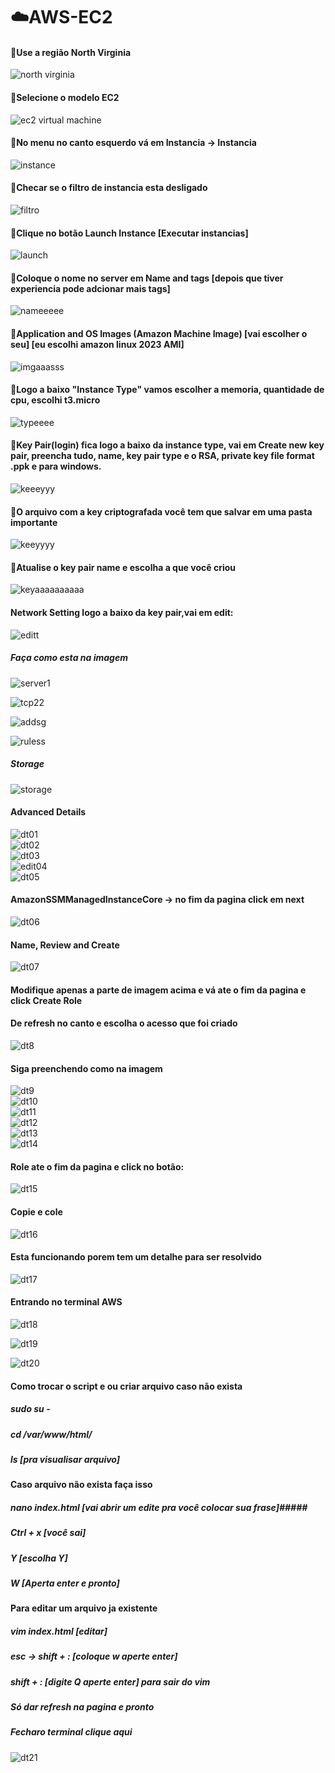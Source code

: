 # ☁️AWS-EC2 #

#### :round_pushpin:Use a região North Virginia ####
![north virginia](https://github.com/flitzso/aws-ec2/assets/106411702/3dc21d77-a774-440e-9b93-d7bd4b3095e0)

#### :round_pushpin:Selecione o modelo EC2 ####
![ec2 virtual machine](https://github.com/flitzso/aws-ec2/assets/106411702/62a8d5c4-db8f-4c79-9188-77cef74ce125)

#### :round_pushpin:No menu no canto esquerdo vá em Instancia -> Instancia ####
![instance](https://github.com/flitzso/aws-ec2/assets/106411702/ec78f56b-3b34-4e94-9d43-e51f8084bed8)

#### :round_pushpin:Checar se o filtro de instancia esta desligado ####
![filtro](https://github.com/flitzso/aws-ec2/assets/106411702/bfb97d3f-f768-4385-8c58-6d356da9785e)

#### :round_pushpin:Clique no botão Launch Instance [Executar instancias] ####

![launch](https://github.com/flitzso/aws-ec2/assets/106411702/87f470bf-d163-42d0-900c-52c3ea91be61)

#### :round_pushpin:Coloque o nome no server em Name and tags [depois que tiver experiencia pode adcionar mais tags] ####
![nameeeee](https://github.com/flitzso/aws-ec2/assets/106411702/db3321a3-2928-42ff-8a5c-b05ba8824786)

#### :round_pushpin:Application and OS Images (Amazon Machine Image) [vai escolher o seu] [eu escolhi amazon linux 2023 AMI] ####
![imgaaasss](https://github.com/flitzso/aws-ec2/assets/106411702/9f05f9f5-7987-443b-b785-f74af1b2821b)

#### :round_pushpin:Logo a baixo "Instance Type" vamos escolher a memoria, quantidade de cpu, escolhi t3.micro ####
![typeeee](https://github.com/flitzso/aws-ec2/assets/106411702/f0ec352e-8140-4548-b25c-dd35088fa3d0)

#### :round_pushpin:Key Pair(login) fica logo a baixo da instance type, vai em Create new key pair, preencha tudo, name, key pair type e o RSA, private key file format .ppk e para windows. ####
![keeeyyy](https://github.com/flitzso/aws-ec2/assets/106411702/179541f6-2c95-403b-9ff8-0a62df958047)

#### :round_pushpin:O arquivo com a key criptografada você tem que salvar em uma pasta importante ####
![keeyyyy](https://github.com/flitzso/aws-ec2/assets/106411702/259154af-2d49-44d6-976b-2bebf5c1df69)

#### :round_pushpin:Atualise o key pair name e escolha a que você criou ####
![keyaaaaaaaaaa](https://github.com/flitzso/aws-ec2/assets/106411702/572ed0d9-ef82-49ec-9bfd-06c29aa87dd4)

#### Network Setting logo a baixo da key pair,vai em edit: ####
![editt](https://github.com/flitzso/aws-ec2/assets/106411702/556e8e49-63b5-4b63-acef-c381ffa54d8c)

##### Faça como esta na imagem ####
![server1](https://github.com/flitzso/aws-ec2/assets/106411702/af73d244-42b5-487d-a74f-03d84999d235) <br />

![tcp22](https://github.com/flitzso/aws-ec2/assets/106411702/0afb8e4b-2a33-4353-a194-e5a97ef024d2) <br />

![addsg](https://github.com/flitzso/aws-ec2/assets/106411702/7c155f44-35a4-4e31-ad66-7bc3a14a60f2) <br />

![ruless](https://github.com/flitzso/aws-ec2/assets/106411702/3d4329eb-5c19-4e2a-87f5-3a0767ea5f3c)

##### Storage ####
![storage](https://github.com/flitzso/aws-ec2/assets/106411702/f3af7185-fab8-4a91-a616-28cffe95144a)

#### Advanced Details ####
![dt01](https://github.com/flitzso/aws-ec2/assets/106411702/1c89c019-3228-4d63-baee-95ddeb528957) <br />
![dt02](https://github.com/flitzso/aws-ec2/assets/106411702/f811e967-83a5-42df-941c-d51bd519c0c1) <br />
![dt03](https://github.com/flitzso/aws-ec2/assets/106411702/2ad38718-b6fc-4a2b-9d29-0c567207d0e4) <br /> 
![edit04](https://github.com/flitzso/aws-ec2/assets/106411702/f5ed40b5-6335-4d12-b4a8-c4b007d9aaba) <br /> 
![dt05](https://github.com/flitzso/aws-ec2/assets/106411702/5aa78778-1b33-441a-8b18-f4c2a85439a5)

#### AmazonSSMManagedInstanceCore -> no fim da pagina click em next ####
![dt06](https://github.com/flitzso/aws-ec2/assets/106411702/7e1d1621-4ae0-4dfc-b04d-87feeb4d756c)

#### Name, Review and Create ####
![dt07](https://github.com/flitzso/aws-ec2/assets/106411702/65c34739-f353-4743-8823-64232227fc28)
#### Modifique apenas a parte de imagem acima e vá ate o fim da pagina e click Create Role ####

#### De refresh no canto e escolha o acesso que foi criado ####

![dt8](https://github.com/flitzso/aws-ec2/assets/106411702/b95b29c2-a422-49d0-836a-30dd87920f33)

#### Siga preenchendo como na imagem ####
![dt9](https://github.com/flitzso/aws-ec2/assets/106411702/66adaf36-95e0-4aac-ac37-04a8716f2026) <br />
![dt10](https://github.com/flitzso/aws-ec2/assets/106411702/5c42a2d9-9879-4bb3-bd15-19e01d11f408)  <br />
![dt11](https://github.com/flitzso/aws-ec2/assets/106411702/b1f36c5e-ba12-4972-9a33-c9463bc7e5d1) <br />
![dt12](https://github.com/flitzso/aws-ec2/assets/106411702/1d2021bc-6386-488b-8d67-e811a72edbe1) <br />
![dt13](https://github.com/flitzso/aws-ec2/assets/106411702/8c3c7541-688b-47cd-9264-ded187fe8510) <br />
![dt14](https://github.com/flitzso/aws-ec2/assets/106411702/363e1a75-eba9-44b0-b37e-e3e530f649f3)

#### Role ate o fim da pagina e click no botão: ####
![dt15](https://github.com/flitzso/aws-ec2/assets/106411702/da48f153-318f-4440-8872-55c52372708c)

#### Copie e cole ####
![dt16](https://github.com/flitzso/aws-ec2/assets/106411702/39ac5285-dbe1-47fc-8400-e5a9dfa6a797)

#### Esta funcionando porem tem um detalhe para ser resolvido ####
![dt17](https://github.com/flitzso/aws-ec2/assets/106411702/ce2475f4-2dfb-44c4-85a4-be0fc9728e41)

#### Entrando no terminal AWS ####

![dt18](https://github.com/flitzso/aws-ec2/assets/106411702/08744910-8a06-42ac-ab7b-909ad3fc942d) <br />

![dt19](https://github.com/flitzso/aws-ec2/assets/106411702/7d99474c-62a4-41b6-9be3-fe19046ce5bb) <br />

![dt20](https://github.com/flitzso/aws-ec2/assets/106411702/afc6566d-f8d2-4e1f-8997-a84e9aa5e73d)

#### Como trocar o script e ou criar arquivo caso não exista ####
##### sudo su - #####
##### cd /var/www/html/ #####
##### ls  [pra visualisar arquivo] #####

#### Caso arquivo não exista faça isso ####
##### nano index.html  [vai abrir um edite pra você colocar sua frase]#####
##### Ctrl + x  [você sai] #####
##### Y         [escolha Y] #####
##### W         [Aperta enter e pronto] #####

#### Para editar um arquivo ja existente ####
##### vim index.html  [editar] #####
##### esc -> shift + : [coloque w aperte enter] #####
##### shift + : [digite Q aperte enter] para sair do vim #####
##### Só dar refresh na pagina e pronto #####
##### Fecharo terminal clique aqui #####
![dt21](https://github.com/flitzso/aws-ec2/assets/106411702/0b7b3b0f-e627-4710-9431-572db874c248)








